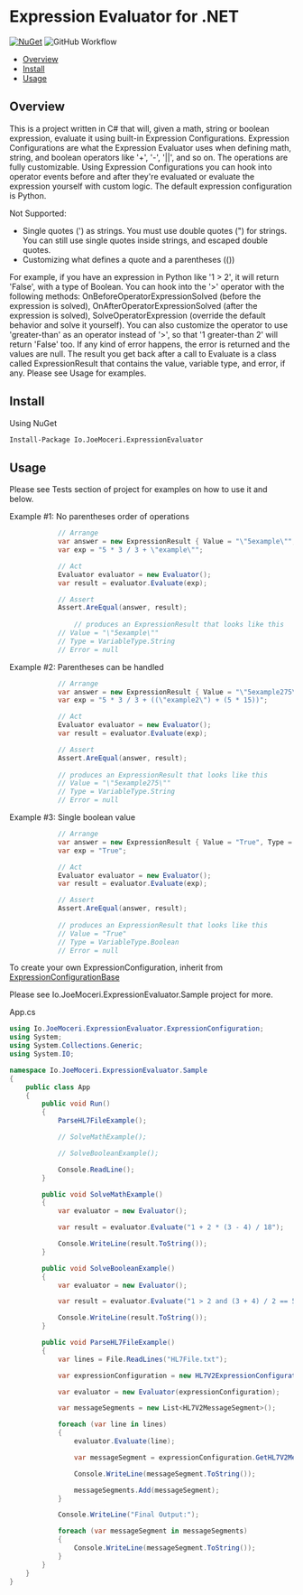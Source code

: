 # Expression Evaluator for .NET

[![NuGet](https://img.shields.io/nuget/v/Io.JoeMoceri.ExpressionEvaluator.svg)](https://www.nuget.org/packages/Io.JoeMoceri.ExpressionEvaluator/) ![GitHub Workflow](https://github.com/jmoceri34/expression-evaluator/actions/workflows/dotnet.yml/badge.svg) 

* [Overview](#overview)
* [Install](#install)
* [Usage](#usage)

<a name="overview"></a>
## Overview
This is a project written in C# that will, given a math, string or boolean expression, evaluate it using built-in Expression Configurations. Expression Configurations are what the Expression Evaluator uses when defining math, string, and boolean operators like '+', '-', '||', and so on. The operations are fully customizable. Using Expression Configurations you can hook into operator events before and after they're evaluated or evaluate the expression yourself with custom logic. The default expression configuration is Python.

Not Supported:
 * Single quotes (') as strings. You must use double quotes (") for strings. You can still use single quotes inside strings, and escaped double quotes.
 * Customizing what defines a quote and a parentheses (())

For example, if you have an expression in Python like '1 > 2', it will return 'False', with a type of Boolean. You can hook into the '>' operator with the following methods: OnBeforeOperatorExpressionSolved (before the expression is solved), OnAfterOperatorExpressionSolved (after the expression is solved), SolveOperatorExpression (override the default behavior and solve it yourself). You can also customize the operator to use 'greater-than' as an operator instead of '>', so that '1 greater-than 2' will return 'False' too. If any kind of error happens, the error is returned and the values are null. The result you get back after a call to Evaluate is a class called ExpressionResult that contains the value, variable type, and error, if any. Please see Usage for examples.

<a name="install"></a>
## Install
Using NuGet
```sh
Install-Package Io.JoeMoceri.ExpressionEvaluator
```

<a name="usage"></a>
## Usage

Please see Tests section of project for examples on how to use it and below.

Example #1: No parentheses order of operations

```csharp
			// Arrange
			var answer = new ExpressionResult { Value = "\"5example\"", Type = VariableType.String };
			var exp = "5 * 3 / 3 + \"example\"";

			// Act
			Evaluator evaluator = new Evaluator();
			var result = evaluator.Evaluate(exp);

			// Assert
			Assert.AreEqual(answer, result);
      
      			// produces an ExpressionResult that looks like this
			// Value = "\"5example\""
			// Type = VariableType.String
			// Error = null
```

Example #2: Parentheses can be handled
```csharp
			// Arrange
			var answer = new ExpressionResult { Value = "\"5example275\"", Type = VariableType.String };
			var exp = "5 * 3 / 3 + ((\"example2\") + (5 * 15))";

			// Act
			Evaluator evaluator = new Evaluator();
			var result = evaluator.Evaluate(exp);

			// Assert
			Assert.AreEqual(answer, result);
			
			// produces an ExpressionResult that looks like this
			// Value = "\"5example275\""
			// Type = VariableType.String
			// Error = null
```

Example #3: Single boolean value
```csharp
			// Arrange
			var answer = new ExpressionResult { Value = "True", Type = VariableType.Boolean };
			var exp = "True";

			// Act
			Evaluator evaluator = new Evaluator();
			var result = evaluator.Evaluate(exp);

			// Assert
			Assert.AreEqual(answer, result);
			
			// produces an ExpressionResult that looks like this
			// Value = "True"
			// Type = VariableType.Boolean
			// Error = null
```

To create your own ExpressionConfiguration, inherit from [ExpressionConfigurationBase](https://github.com/jmoceri34/expression-evaluator/blob/master/ExpressionEvaluator/Io.JoeMoceri.ExpressionEvaluator/ExpressionConfigurations/ExpressionConfigurationBase.cs#L5)

Please see Io.JoeMoceri.ExpressionEvaluator.Sample project for more.

App.cs

```csharp
using Io.JoeMoceri.ExpressionEvaluator.ExpressionConfiguration;
using System;
using System.Collections.Generic;
using System.IO;

namespace Io.JoeMoceri.ExpressionEvaluator.Sample
{
    public class App
    {
        public void Run()
        {
            ParseHL7FileExample();

            // SolveMathExample();

            // SolveBooleanExample();

            Console.ReadLine();
        }

        public void SolveMathExample()
        {
            var evaluator = new Evaluator();

            var result = evaluator.Evaluate("1 + 2 * (3 - 4) / 18");

            Console.WriteLine(result.ToString());
        }

        public void SolveBooleanExample()
        {
            var evaluator = new Evaluator();

            var result = evaluator.Evaluate("1 > 2 and (3 + 4) / 2 == 5");

            Console.WriteLine(result.ToString());
        }

        public void ParseHL7FileExample()
        {
            var lines = File.ReadLines("HL7File.txt");

            var expressionConfiguration = new HL7V2ExpressionConfiguration();

            var evaluator = new Evaluator(expressionConfiguration);

            var messageSegments = new List<HL7V2MessageSegment>();

            foreach (var line in lines)
            {
                evaluator.Evaluate(line);

                var messageSegment = expressionConfiguration.GetHL7V2MessageSegment();

                Console.WriteLine(messageSegment.ToString());

                messageSegments.Add(messageSegment);
            }

            Console.WriteLine("Final Output:");

            foreach (var messageSegment in messageSegments)
            {
                Console.WriteLine(messageSegment.ToString());
            }
        }
    }
}


```
